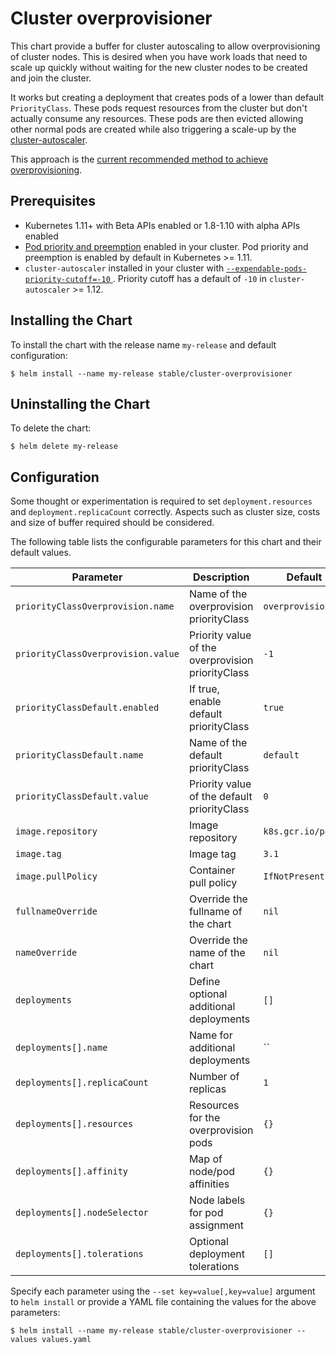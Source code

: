 # Cluster overprovisioner

This chart provide a buffer for cluster autoscaling to allow overprovisioning of cluster nodes. This is desired when you have work loads that need to scale up quickly without waiting for the new cluster nodes to be created and join the cluster.

It works but creating a deployment that creates pods of a lower than default `PriorityClass`. These pods request resources from the cluster but don't actually consume any resources. These pods are then evicted allowing other normal pods are created while also triggering a scale-up by the [cluster-autoscaler](https://github.com/kubernetes/autoscaler/blob/master/cluster-autoscaler).

This approach is the [current recommended method to achieve overprovisioning](https://github.com/kubernetes/autoscaler/blob/master/cluster-autoscaler/FAQ.md#how-can-i-configure-overprovisioning-with-cluster-autoscaler).

## Prerequisites

- Kubernetes 1.11+ with Beta APIs enabled or 1.8-1.10 with alpha APIs enabled
- [Pod priority and preemption](https://github.com/kubernetes/autoscaler/blob/master/cluster-autoscaler/FAQ.md#how-can-i-configure-overprovisioning-with-cluster-autoscaler) enabled in your cluster.  Pod priority and preemption is enabled by default in Kubernetes >= 1.11.
- `cluster-autoscaler` installed in your cluster with [`--expendable-pods-priority-cutoff=-10` ](https://github.com/kubernetes/autoscaler/blob/master/cluster-autoscaler/FAQ.md#how-does-cluster-autoscaler-work-with-pod-priority-and-preemption).  Priority cutoff has a default of `-10` in `cluster-autoscaler` >= 1.12.

## Installing the Chart

To install the chart with the release name `my-release` and default configuration:

```shell
$ helm install --name my-release stable/cluster-overprovisioner
```

## Uninstalling the Chart

To delete the chart:

```shell
$ helm delete my-release
```

## Configuration

Some thought or experimentation is required to set `deployment.resources` and `deployment.replicaCount` correctly. Aspects such as cluster size, costs and size of buffer required should be considered.

The following table lists the configurable parameters for this chart and their default values.

| Parameter                          | Description                                       | Default           |
| -----------------------------------|---------------------------------------------------|-------------------|
| `priorityClassOverprovision.name`  | Name of the overprovision priorityClass           | `overprovision`   |
| `priorityClassOverprovision.value` | Priority value of the overprovision priorityClass | `-1`              |
| `priorityClassDefault.enabled`     | If true, enable default priorityClass             | `true`            |
| `priorityClassDefault.name`        | Name of the default priorityClass                 | `default`         |
| `priorityClassDefault.value`       | Priority value of the default priorityClass       | `0`               |
| `image.repository`                 | Image repository                                  | `k8s.gcr.io/pause`|
| `image.tag`                        | Image tag                                         | `3.1`             |
| `image.pullPolicy`                 | Container pull policy                             | `IfNotPresent`    |
| `fullnameOverride`                 | Override the fullname of the chart                | `nil`             |
| `nameOverride`                     | Override the name of the chart                    | `nil`             |
| `deployments`                      | Define optional additional deployments            | `[]`              |
| `deployments[].name`               | Name for additional deployments                   | ``                |
| `deployments[].replicaCount`       | Number of replicas                                | `1`               |
| `deployments[].resources`          | Resources for the overprovision pods              | `{}`              |
| `deployments[].affinity`           | Map of node/pod affinities                        | `{}`              |
| `deployments[].nodeSelector`       | Node labels for pod assignment                    | `{}`              |
| `deployments[].tolerations`        | Optional deployment tolerations                   | `[]`              |


Specify each parameter using the `--set key=value[,key=value]` argument to `helm install` or provide a YAML file containing the values for the above parameters:

```shell
$ helm install --name my-release stable/cluster-overprovisioner --values values.yaml
```
